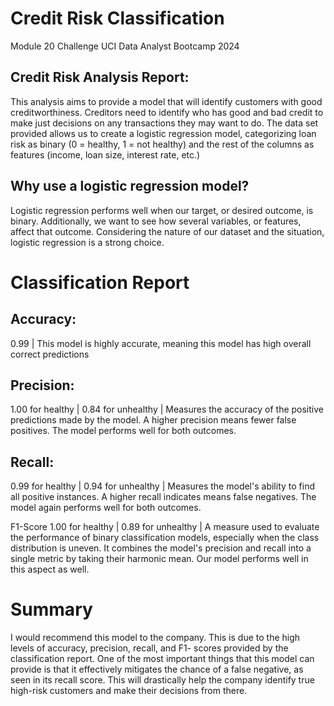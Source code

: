 # Credit Risk Classification
Module 20 Challenge UCI Data Analyst Bootcamp 2024

## Credit Risk Analysis Report: 
This analysis aims to provide a model that will identify customers with good creditworthiness. Creditors need to identify who has good and bad credit to make just decisions on any transactions they may want to do. The data set provided allows us to create a logistic regression model, categorizing loan risk as binary (0 = healthy, 1 = not healthy) and the rest of the columns as features (income, loan size, interest rate, etc.)

## Why use a logistic regression model? 
Logistic regression performs well when our target, or desired outcome, is binary. Additionally, we want to see how several variables, or features, affect that outcome. Considering the nature of our dataset and the situation, logistic regression is a strong choice.

# Classification Report

## Accuracy: 
0.99 | This model is highly accurate, meaning this model has high overall correct predictions

## Precision: 
1.00 for healthy | 0.84 for unhealthy | Measures the accuracy of the positive predictions made by the model. A higher precision means fewer false positives. The model performs well for both outcomes.

## Recall: 
0.99 for healthy | 0.94 for unhealthy | Measures the model's ability to find all positive instances. A higher recall indicates means false negatives. The model again performs well for both outcomes.

F1-Score 1.00 for healthy | 0.89 for unhealthy | A measure used to evaluate the performance of binary classification models, especially when the class distribution is uneven. It combines the model's precision and recall into a single metric by taking their harmonic mean. Our model performs well in this aspect as well.

# Summary

I would recommend this model to the company. This is due to the high levels of accuracy, precision, recall, and F1- scores provided by the classification report. One of the most important things that this model can provide is that it effectively mitigates the chance of a false negative, as seen in its recall score. This will drastically help the company identify true high-risk customers and make their decisions from there.

